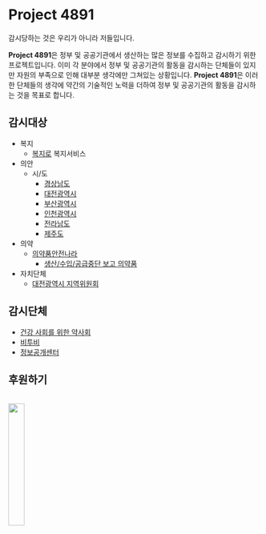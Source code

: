 # Project 4891

감시당하는 것은 우리가 아니라 저들입니다.

**Project 4891**은 정부 및 공공기관에서 생산하는 많은 정보를 수집하고 감시하기 위한 프로젝트입니다. 이미 각 분야에서 정부 및 공공기관의 활동을 감시하는 단체들이 있지만 자원의 부족으로 인해 대부분 생각에만 그쳐있는 상황입니다. **Project 4891**은 이러한 단체들의 생각에 약간의 기술적인 노력을 더하여 정부 및 공공기관의 활동을 감시하는 것을 목표로 합니다.

## 감시대상

- 복지
  - [복지로](https://www.bokjiro.go.kr) 복지서비스
- 의안
  - 시/도
    - [경상남도](https://council.gyeongnam.go.kr)
    - [대전광역시](https://council.daejeon.go.kr)
    - [부산광역시](https://council.busan.go.kr)
    - [인천광역시](https://www.icouncil.go.kr/)
    - [전라남도](https://bill.jnassembly.go.kr)
    - [제주도](https://www.council.jeju.kr)
- 의약
  - [의약품안전나라](https://nedrug.mfds.go.kr)
    - [생산/수입/공급중단 보고 의약품](https://nedrug.mfds.go.kr/pbp/CCBAF01)
- 자치단체
  - [대전광역시 지역위원회](https://www.daejeon.go.kr/drh/acm/drhAcmBoardList.do?menuSeq=6412)

## 감시단체

- [건강 사회를 위한 약사회](http://www.pharmacist.or.kr/)
- [비투비](https://btob.or.kr/)
- [정보공개센터](https://cfoi.or.kr/)

## 후원하기

<br />
<a href="https://www.buymeacoffee.com/pretty00butt" target="_blank">
  <img src="https://user-images.githubusercontent.com/1366161/156967861-490ed2cb-fa3c-4ef1-acee-6b7649ccdcf9.png" width="25%" />
</a>
